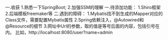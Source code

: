 一.收获
1.熟悉一下SpringBoot;
2.加强SSM的理解
一.待添加功能：
1.Shiro框架
2.后端模板freemaker等
二.遇到的障碍：
1.Mybatis找不到生成的Mapper对应的Class文件，需要配置Mybatis属性
2.Spring依赖注入，@Autowired和@Resource的细节
3.网址中Url的参数，取的值是等号后面的内容，包括引号在内。
比如，http://localhost:8080/user?name=admin